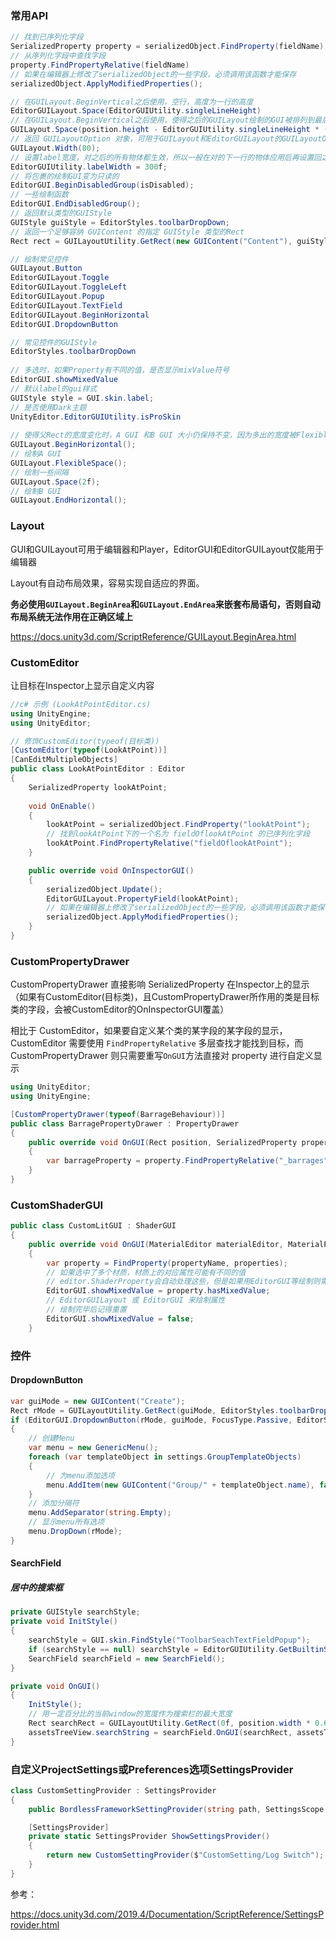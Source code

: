 ### 常用API

```csharp
// 找到已序列化字段
SerializedProperty property = serializedObject.FindProperty(fieldName);
// 从序列化字段中查找字段
property.FindPropertyRelative(fieldName)
// 如果在编辑器上修改了serializedObject的一些字段，必须调用该函数才能保存
serializedObject.ApplyModifiedProperties();

// 在GUILayout.BeginVertical之后使用，空行，高度为一行的高度
EditorGUILayout.Space(EditorGUIUtility.singleLineHeight)
// 在GUILayout.BeginVertical之后使用，使得之后的GUILayout绘制的GUI被排列到最后一行
GUILayout.Space(position.height - EditorGUIUtility.singleLineHeight * (1f + 1f + 0.5f));
// 返回 GUILayoutOption 对象，可用于GUILayout和EditorGUILayout的GUILayoutOption参数数组
GUILayout.Width(80);
// 设置label宽度，对之后的所有物体都生效，所以一般在对的下一行的物体应用后再设置回之前的宽度
EditorGUIUtility.labelWidth = 300f;
// 将包裹的绘制GUI变为只读的
EditorGUI.BeginDisabledGroup(isDisabled);
// 一些绘制函数
EditorGUI.EndDisabledGroup();
// 返回默认类型的GUIStyle
GUIStyle guiStyle = EditorStyles.toolbarDropDown;
// 返回一个足够容纳 GUIContent 的指定 GUIStyle 类型的Rect
Rect rect = GUILayoutUtility.GetRect(new GUIContent("Content"), guiStyle);

// 绘制常见控件
GUILayout.Button
EditorGUILayout.Toggle
EditorGUILayout.ToggleLeft
EditorGUILayout.Popup
EditorGUILayout.TextField
EditorGUILayout.BeginHorizontal
EditorGUI.DropdownButton

// 常见控件的GUIStyle
EditorStyles.toolbarDropDown
    
// 多选时，如果Property有不同的值，是否显示mixValue符号
EditorGUI.showMixedValue
// 默认label的gui样式
GUIStyle style = GUI.skin.label;
// 是否使用Dark主题
UnityEditor.EditorGUIUtility.isProSkin
    
// 使得父Rect的宽度变化时，A GUI 和B GUI 大小仍保持不变，因为多出的宽度被FlexibleSpace使用了
GUILayout.BeginHorizontal();
// 绘制A GUI
GUILayout.FlexibleSpace();
// 绘制一些间隔
GUILayout.Space(2f);
// 绘制B GUI
GUILayout.EndHorizontal();
```

### Layout

GUI和GUILayout可用于编辑器和Player，EditorGUI和EditorGUILayout仅能用于编辑器

Layout有自动布局效果，容易实现自适应的界面。

**务必使用```GUILayout.BeginArea```和```GUILayout.EndArea```来嵌套布局语句，否则自动布局系统无法作用在正确区域上**

https://docs.unity3d.com/ScriptReference/GUILayout.BeginArea.html

### CustomEditor

让目标在Inspector上显示自定义内容

``` csharp
//c# 示例 (LookAtPointEditor.cs)
using UnityEngine;
using UnityEditor;

// 修饰CustomEditor(typeof(目标类))
[CustomEditor(typeof(LookAtPoint))]
[CanEditMultipleObjects]
public class LookAtPointEditor : Editor
{
    SerializedProperty lookAtPoint;
    
    void OnEnable()
    {
        lookAtPoint = serializedObject.FindProperty("lookAtPoint");
        // 找到lookAtPoint下的一个名为 fieldOflookAtPoint 的已序列化字段
        lookAtPoint.FindPropertyRelative("fieldOflookAtPoint");
    }

    public override void OnInspectorGUI()
    {
        serializedObject.Update();
        EditorGUILayout.PropertyField(lookAtPoint);
        // 如果在编辑器上修改了serializedObject的一些字段，必须调用该函数才能保存
        serializedObject.ApplyModifiedProperties();
    }
}
```

### CustomPropertyDrawer

CustomPropertyDrawer 直接影响 SerializedProperty 在Inspector上的显示（如果有CustomEditor(目标类)，且CustomPropertyDrawer所作用的类是目标类的字段，会被CustomEditor的OnInspectorGUI覆盖） 

相比于 CustomEditor，如果要自定义某个类的某字段的某字段的显示，CustomEditor 需要使用 ```FindPropertyRelative``` 多层查找才能找到目标，而 CustomPropertyDrawer 则只需要重写```OnGUI```方法直接对 property 进行自定义显示

``` csharp
using UnityEditor;
using UnityEngine;

[CustomPropertyDrawer(typeof(BarrageBehaviour))]
public class BarragePropertyDrawer : PropertyDrawer
{
    public override void OnGUI(Rect position, SerializedProperty property, GUIContent label)
    {
        var barrageProperty = property.FindPropertyRelative("_barrages");
    }
}
```

### CustomShaderGUI

```csharp
public class CustomLitGUI : ShaderGUI
{
    public override void OnGUI(MaterialEditor materialEditor, MaterialProperty[] properties)
    {
        var property = FindProperty(propertyName, properties);
        // 如果选中了多个材质，材质上的对应属性可能有不同的值
        // editor.ShaderProperty会自动处理这些，但是如果用EditorGUI等绘制则需要手动处理
        EditorGUI.showMixedValue = property.hasMixedValue;
        // EditorGUILayout 或 EditorGUI 来绘制属性
        // 绘制完毕后记得重置
        EditorGUI.showMixedValue = false;
    }
```

### 控件

#### DropdownButton

``` csharp
var guiMode = new GUIContent("Create");
Rect rMode = GUILayoutUtility.GetRect(guiMode, EditorStyles.toolbarDropDown);
if (EditorGUI.DropdownButton(rMode, guiMode, FocusType.Passive, EditorStyles.toolbarDropDown))
{
    // 创建Menu
    var menu = new GenericMenu();
    foreach (var templateObject in settings.GroupTemplateObjects)
    {
        // 为menu添加选项
        menu.AddItem(new GUIContent("Group/" + templateObject.name), false, m_EntryTree.CreateNewGroup, templateObject);
    }
    // 添加分隔符
    menu.AddSeparator(string.Empty);
    // 显示menu所有选项
    menu.DropDown(rMode);
}
```

#### SearchField

##### 居中的搜索框

```csharp
private GUIStyle searchStyle;
private void InitStyle()
{
	searchStyle = GUI.skin.FindStyle("ToolbarSeachTextFieldPopup");
    if (searchStyle == null) searchStyle = EditorGUIUtility.GetBuiltinSkin(EditorSkin.Inspector).FindStyle("ToolbarSeachTextFieldPopup");
    SearchField searchField = new SearchField();
}

private void OnGUI()
{
    InitStyle();
    // 用一定百分比的当前window的宽度作为搜索栏的最大宽度
    Rect searchRect = GUILayoutUtility.GetRect(0f, position.width * 0.6f, EditorGUIUtility.singleLineHeight, EditorGUIUtility.singleLineHeight, searchStyle);
    assetsTreeView.searchString = searchField.OnGUI(searchRect, assetsTreeView.searchString);
}
```
### 自定义ProjectSettings或Preferences选项SettingsProvider

``` csharp
class CustomSettingProvider : SettingsProvider
{
    public BordlessFrameworkSettingProvider(string path, SettingsScope scopes = SettingsScope.Project) : base(path, scopes) { }

    [SettingsProvider]
    private static SettingsProvider ShowSettingsProvider()
    {
        return new CustomSettingProvider($"CustomSetting/Log Switch");
    }
}
```

参考：

https://docs.unity3d.com/2019.4/Documentation/ScriptReference/SettingsProvider.html